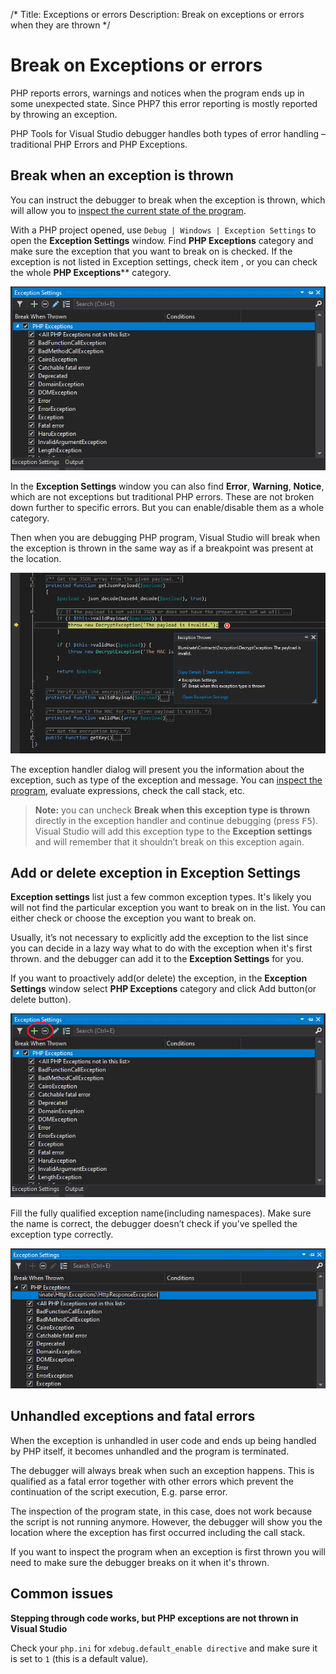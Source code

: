 /*
Title: Exceptions or errors
Description: Break on exceptions or errors when they are thrown
*/

# Break on Exceptions or errors

PHP reports errors, warnings and notices when the program ends up in some unexpected state. Since PHP7 this error reporting is mostly reported by throwing an exception. 

PHP Tools for Visual Studio debugger handles both types of error handling – traditional PHP Errors and PHP Exceptions. 

## Break when an exception is thrown

You can instruct the debugger to break when the exception is thrown, which will allow you to [inspect the current state of the program](inspecting-data).  

With a PHP project opened, use `Debug | Windows | Exception Settings` to open the **Exception Settings** window. Find **PHP Exceptions** category and make sure the exception that you want to break on is checked. If the exception is not listed in Exception settings, check **<All PHP Exceptions not in this list>** item , or you can check the whole **PHP Exceptions**** category.

![Exception settings window](imgs/exceptions-settings.png)

In the **Exception Settings** window you can also find **Error**, **Warning**, **Notice**, which are not exceptions but traditional PHP errors. These are not broken down further to specific errors. But you can enable/disable them as a whole category.

Then when you are debugging PHP program, Visual Studio will break when the exception is thrown in the same way as if a breakpoint was present at the location.

![Exception handler](imgs/exception-thrown.png)

The exception handler dialog will present you the information about the exception, such as type of the exception and message. You can [inspect the program](inspecting-data), evaluate expressions, check the call stack, etc.

> **Note:** you can uncheck **Break when this exception type is thrown** directly in the exception handler and continue debugging (press <kbd>F5</kbd>). Visual Studio will add this exception type to the **Exception settings** and will remember that it shouldn’t break on this exception again.

## Add or delete exception in **Exception Settings**

**Exception settings** list just a few common exception types. It's likely you will not find the particular exception you want to break on in the list. You can either check **<All PHP Exceptions not in this list>** or choose the exception you want to break on.

Usually, it’s not necessary to explicitly add the exception to the list since you can decide in a lazy way what to do with the exception when it's first thrown. and the debugger can add it to the **Exception Settings** for you.

If you want to proactively add(or delete) the exception, in the **Exception Settings** window select **PHP Exceptions** category and click Add button(or delete button).

![Add and delete button in the Exception Settings window](imgs/exception-add-button.png)

Fill the fully qualified exception name(including namespaces). Make sure the name is correct, the debugger doesn’t check if you’ve spelled the exception type correctly.

![Adding the custom exception](imgs/exception-adding.png)

## Unhandled exceptions and fatal errors

When the exception is unhandled in user code and ends up being handled by PHP itself, it becomes unhandled and the program is terminated.

The debugger will always break when such an exception happens. This is qualified as a fatal error together with other errors which prevent the continuation of the script execution, E.g. parse error.

The inspection of the program state, in this case, does not work because the script is not running anymore. However, the debugger will show you the location where the exception has first occurred including the call stack.

If you want to inspect the program when an exception is first thrown you will need to make sure the debugger breaks on it when it's thrown.

## Common issues

**Stepping through code works, but PHP exceptions are not thrown in Visual Studio**

Check your `php.ini` for `xdebug.default_enable directive` and make sure it is set to `1` (this is a default value).
